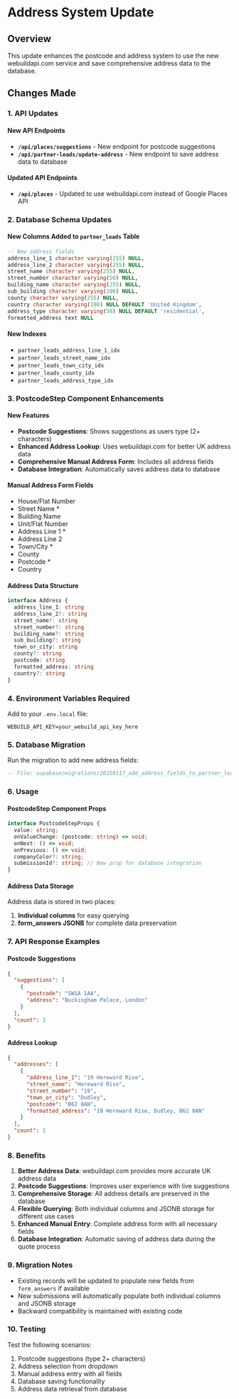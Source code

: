 # Address System Update

## Overview
This update enhances the postcode and address system to use the new webuildapi.com service and save comprehensive address data to the database.

## Changes Made

### 1. API Updates

#### New API Endpoints
- **`/api/places/suggestions`** - New endpoint for postcode suggestions
- **`/api/partner-leads/update-address`** - New endpoint to save address data to database

#### Updated API Endpoints
- **`/api/places`** - Updated to use webuildapi.com instead of Google Places API

### 2. Database Schema Updates

#### New Columns Added to `partner_leads` Table
```sql
-- New address fields
address_line_1 character varying(255) NULL,
address_line_2 character varying(255) NULL,
street_name character varying(255) NULL,
street_number character varying(50) NULL,
building_name character varying(255) NULL,
sub_building character varying(100) NULL,
county character varying(255) NULL,
country character varying(100) NULL DEFAULT 'United Kingdom',
address_type character varying(50) NULL DEFAULT 'residential',
formatted_address text NULL
```

#### New Indexes
- `partner_leads_address_line_1_idx`
- `partner_leads_street_name_idx`
- `partner_leads_town_city_idx`
- `partner_leads_county_idx`
- `partner_leads_address_type_idx`

### 3. PostcodeStep Component Enhancements

#### New Features
- **Postcode Suggestions**: Shows suggestions as users type (2+ characters)
- **Enhanced Address Lookup**: Uses webuildapi.com for better UK address data
- **Comprehensive Manual Address Form**: Includes all address fields
- **Database Integration**: Automatically saves address data to database

#### Manual Address Form Fields
- House/Flat Number
- Street Name *
- Building Name
- Unit/Flat Number
- Address Line 1 *
- Address Line 2
- Town/City *
- County
- Postcode *
- Country

#### Address Data Structure
```typescript
interface Address {
  address_line_1: string
  address_line_2?: string
  street_name?: string
  street_number?: string
  building_name?: string
  sub_building?: string
  town_or_city: string
  county?: string
  postcode: string
  formatted_address: string
  country?: string
}
```

### 4. Environment Variables Required

Add to your `.env.local` file:
```env
WEBUILD_API_KEY=your_webuild_api_key_here
```

### 5. Database Migration

Run the migration to add new address fields:
```sql
-- File: supabase/migrations/20250117_add_address_fields_to_partner_leads.sql
```

### 6. Usage

#### PostcodeStep Component Props
```typescript
interface PostcodeStepProps {
  value: string;
  onValueChange: (postcode: string) => void;
  onNext: () => void;
  onPrevious: () => void;
  companyColor?: string;
  submissionId?: string; // New prop for database integration
}
```

#### Address Data Storage
Address data is stored in two places:
1. **Individual columns** for easy querying
2. **form_answers JSONB** for complete data preservation

### 7. API Response Examples

#### Postcode Suggestions
```json
{
  "suggestions": [
    {
      "postcode": "SW1A 1AA",
      "address": "Buckingham Palace, London"
    }
  ],
  "count": 1
}
```

#### Address Lookup
```json
{
  "addresses": [
    {
      "address_line_1": "19 Hereward Rise",
      "street_name": "Hereward Rise",
      "street_number": "19",
      "town_or_city": "Dudley",
      "postcode": "B62 8AN",
      "formatted_address": "19 Hereward Rise, Dudley, B62 8AN"
    }
  ],
  "count": 1
}
```

### 8. Benefits

1. **Better Address Data**: webuildapi.com provides more accurate UK address data
2. **Postcode Suggestions**: Improves user experience with live suggestions
3. **Comprehensive Storage**: All address details are preserved in the database
4. **Flexible Querying**: Both individual columns and JSONB storage for different use cases
5. **Enhanced Manual Entry**: Complete address form with all necessary fields
6. **Database Integration**: Automatic saving of address data during the quote process

### 9. Migration Notes

- Existing records will be updated to populate new fields from `form_answers` if available
- New submissions will automatically populate both individual columns and JSONB storage
- Backward compatibility is maintained with existing code

### 10. Testing

Test the following scenarios:
1. Postcode suggestions (type 2+ characters)
2. Address selection from dropdown
3. Manual address entry with all fields
4. Database saving functionality
5. Address data retrieval from database
